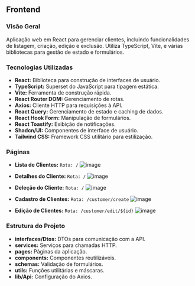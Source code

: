 ## Frontend

### Visão Geral

Aplicação web em React para gerenciar clientes, incluindo funcionalidades de listagem, criação, edição e exclusão. Utiliza TypeScript, Vite, e várias bibliotecas para gestão de estado e formulários.

### Tecnologias Utilizadas

-   **React:** Biblioteca para construção de interfaces de usuário.
-   **TypeScript:** Superset do JavaScript para tipagem estática.
-   **Vite:** Ferramenta de construção rápida.
-   **React Router DOM:** Gerenciamento de rotas.
-   **Axios:** Cliente HTTP para requisições à API.
-   **React Query:** Gerenciamento de estado e caching de dados.
-   **React Hook Form:** Manipulação de formulários.
-   **React Toastify:** Exibição de notificações.
-   **Shadcn/UI:** Componentes de interface de usuário.
-   **Tailwind CSS:** Framework CSS utilitário para estilização.

### Páginas

-   **Lista de Clientes:** `Rota: /`
![image](https://github.com/user-attachments/assets/8d34dab6-4ef3-4795-b479-28d0fc90b133)

-   **Detalhes do Cliente:** `Rota: /`
![image](https://github.com/user-attachments/assets/63b46dd0-5427-45c7-b18e-b48bd6813895)

-   **Deleção do Cliente:** `Rota: /`
![image](https://github.com/user-attachments/assets/43300f87-88dc-4144-bc50-72b738e445df)

-   **Cadastro de Clientes:** `Rota: /customer/create`
![image](https://github.com/user-attachments/assets/c715f799-ecbf-40d7-8fec-5b8292311582)

-   **Edição de Clientes:** `Rota: /customer/edit/${id}`
![image](https://github.com/user-attachments/assets/c703d740-08c1-4426-a519-68228844ca2f)



### Estrutura do Projeto

-   **interfaces/Dtos:** DTOs para comunicação com a API.
-   **services:** Serviços para chamadas HTTP.
-   **pages:** Páginas da aplicação.
-   **components:** Componentes reutilizáveis.
-   **schemas:** Validação de formulários.
-   **utils:** Funções utilitárias e máscaras.
-   **lib/Api:** Configuração do Axios.
